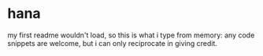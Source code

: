 # hana
my first readme wouldn't load, so this is what i type from memory:
any code snippets are welcome, but i can only reciprocate in giving credit.
